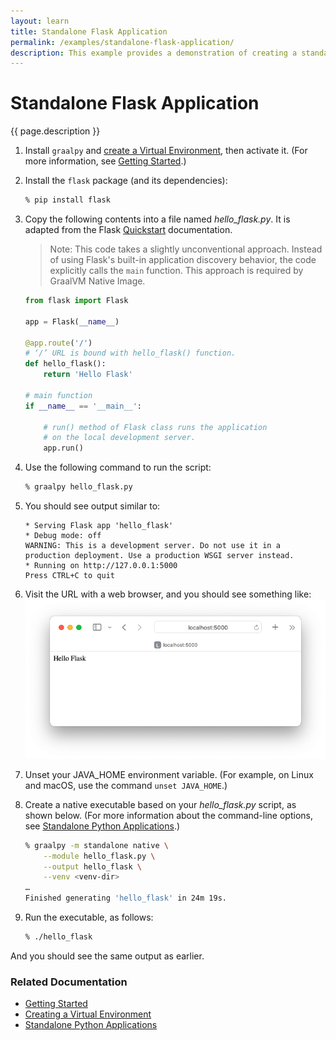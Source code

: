 ```yaml
---
layout: learn
title: Standalone Flask Application
permalink: /examples/standalone-flask-application/
description: This example provides a demonstration of creating a standalone [Flask](https://flask.palletsprojects.com/en/3.0.x/) application, using GraalVM Native Image.
---
```

# Standalone Flask Application
{{ page.description }}

1. Install `graalpy` and [create a Virtual Environment](/guides/creating_a_virtual_environment/), then activate it. 
(For more information, see [Getting Started](/getting_started/).)

2. Install the `flask` package (and its dependencies):

    ```bash
    % pip install flask
    ```

3. Copy the following contents into a file named _hello\_flask.py_. 
It is adapted from the Flask [Quickstart](https://flask.palletsprojects.com/en/3.0.x/quickstart/) documentation.
    >Note: This code takes a slightly unconventional approach.
    Instead of using Flask's built-in application discovery behavior, the code explicitly calls the `main` function.
    This approach is required by GraalVM Native Image.

    ```python
    from flask import Flask
      
    app = Flask(__name__)
      
    @app.route('/')
    # ‘/’ URL is bound with hello_flask() function.
    def hello_flask():
        return 'Hello Flask'
      
    # main function
    if __name__ == '__main__':
      
        # run() method of Flask class runs the application
        # on the local development server.
        app.run()
    ```

4. Use the following command to run the script:

    ```bash
    % graalpy hello_flask.py
    ```

5. You should see output similar to:

    ```
    * Serving Flask app 'hello_flask'
    * Debug mode: off
    WARNING: This is a development server. Do not use it in a production deployment. Use a production WSGI server instead.
    * Running on http://127.0.0.1:5000
    Press CTRL+C to quit
    ```

6. Visit the URL with a web browser, and you should see something like:
![Hello Flask](assets/Hello_Flask.png)

7. Unset your JAVA_HOME environment variable. 
(For example, on Linux and macOS, use the command `unset JAVA_HOME`.)

8. Create a native executable based on your _hello\_flask.py_ script, as shown below.
(For more information about the command-line options, see [Standalone Python Applications](/reference/standalone-applications/).)

    ```bash
    % graalpy -m standalone native \
        --module hello_flask.py \
        --output hello_flask \
        --venv <venv-dir>
    …
    Finished generating 'hello_flask' in 24m 19s.
    ```

8. Run the executable, as follows:
    ```bash
    % ./hello_flask
    ```
And you should see the same output as earlier.

### Related Documentation
* [Getting Started](/getting_started/)
* [Creating a Virtual Environment](/guides/creating_a_virtual_environment/)
* [Standalone Python Applications](/reference/standalone-applications/)